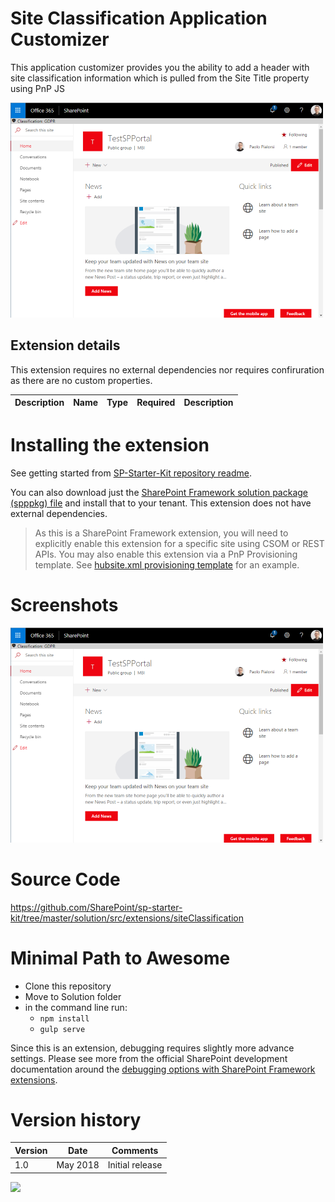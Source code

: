 # Site Classification Application Customizer

This application customizer provides you the ability to add a header with site classification information which is pulled from the Site Title property using PnP JS

![Site Classificiation](../../assets/images/components/ext-classification.png)




## Extension details

This extension requires no external dependencies nor requires confiruration as there are no custom properties.

| Description | Name | Type | Required | Description |
| ---- | ---- | ---- | ---- | ---- |


# Installing the extension

See getting started from [SP-Starter-Kit repository readme](https://github.com/SharePoint/sp-starter-kit).

You can also download just the [SharePoint Framework solution package (spppkg) file](https://github.com/SharePoint/sp-starter-kit/blob/master/package/sharepoint-starter-kit.sppkg) and install that to your tenant. This extension does not have external dependencies.

> As this is a SharePoint Framework extension, you will need to explicitly enable this extension for a specific site using CSOM or REST APIs. You may also enable this extension via a PnP Provisioning template. See [hubsite.xml provisioning template](../../provisioning/hubsite.xml) for an example.

# Screenshots

![Site Classificiation](../../assets/images/components/ext-classification.png)

# Source Code

https://github.com/SharePoint/sp-starter-kit/tree/master/solution/src/extensions/siteClassification

# Minimal Path to Awesome

- Clone this repository
- Move to Solution folder
- in the command line run:
  - `npm install`
  - `gulp serve`

Since this is an extension, debugging requires slightly more advance settings. Please see more from the official SharePoint development documentation around the [debugging options with SharePoint Framework extensions](https://docs.microsoft.com/en-us/sharepoint/dev/spfx/debug-modern-pages).

# Version history

Version|Date|Comments
-------|----|--------
1.0|May 2018|Initial release


![](https://telemetry.sharepointpnp.com/sp-starter-kit/documentation/components/ext-classification)